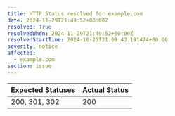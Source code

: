 ```yaml
---
title: HTTP Status resolved for example.com
date: 2024-11-29T21:49:52+00:00Z
resolved: True
resolvedWhen: 2024-11-29T21:49:52+00:00Z
resolvedStartTime: 2024-10-25T21:09:43.191474+00:00
severity: notice
affected:
  - example.com
section: issue
---
```


| Expected Statuses | Actual Status  |
|-------------------|----------------|
| 200, 301, 302 | 200 |
